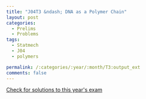 ```yaml
---
title: "J04T3 &ndash; DNA as a Polymer Chain"
layout: post
categories:
  - Prelims
  - Problems
tags:
  - Statmech
  - J04
  - polymers

permalink: /:categories/:year/:month/T3:output_ext
comments: false
---
```

<object data="2004J3T.pdf" type="application/pdf" width="100%" height="500"></object>
<div class="message"><a href='https://princetonprelim.com/prelim/12/'>Check for solutions to this year's exam</a></div>